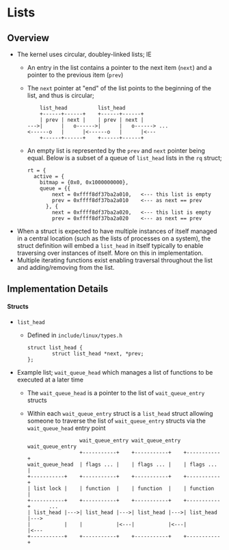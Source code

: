 # Lists

## Overview

- The kernel uses circular, doubley-linked lists; IE
  - An entry in the list contains a pointer to the next item (`next`) and a pointer to the previous item (`prev`)
  - The `next` pointer at "end" of the list points to the beginning of the list, and thus is circular;

            list_head          list_head
            +------+------+    +------+------+
            | prev | next |    | prev | next |
        --->|      |   o------>|      |   o------> ...
        <------o   |      |<------o   |      |<---
            +------+------+    +------+------+
            
  - An empty list is represented by the `prev` and `next` pointer being equal. Below is a subset of a queue of `list_head` lists in the `rq` struct;

        rt = {
          active = {
            bitmap = {0x0, 0x1000000000}, 
            queue = {{
                next = 0xffff8df37ba2a010,   <--- this list is empty 
                prev = 0xffff8df37ba2a010    <--- as next == prev
              }, {
                next = 0xffff8df37ba2a020,   <--- this list is empty 
                prev = 0xffff8df37ba2a020    <--- as next == prev

- When a struct is expected to have multiple instances of itself managed in a central location (such as the lists of processes on a system), the struct definition will embed a `list_head` in itself typically to enable traversing over instances of itself. More on this in implementation. 
- Multiple iterating functions exist enabling traversal throughout the list and adding/removing from the list.

## Implementation Details 

#### Structs

- `list_head` 

  - Defined in `include/linux/types.h`

        struct list_head {
                struct list_head *next, *prev;
        };

- Example list; `wait_queue_head` which manages a list of functions to be executed at a later time
  - The `wait_queue_head` is a pointer to the list of `wait_queue_entry` structs 
  - Within each `wait_queue_entry` struct is a `list_head` struct allowing someone to traverse the list of `wait_queue_entry` structs via the `wait_queue_head` entry point

                         wait_queue_entry wait_queue_entry wait_queue_entry
                         +-----------+    +-----------+    +-----------+
        wait_queue_head  | flags ... |    | flags ... |    | flags ... |
        +-----------+    +-----------+    +-----------+    +-----------+
        | list lock |    | function  |    | function  |    | function  |
        +-----------+    +-----------+    +-----------+    +-----------+      ...
        | list_head |--->| list_head |--->| list_head |--->| list_head |--->
        |           |    |           |<---|           |<---|           |<---
        +-----------+    +-----------+    +-----------+    +-----------+

